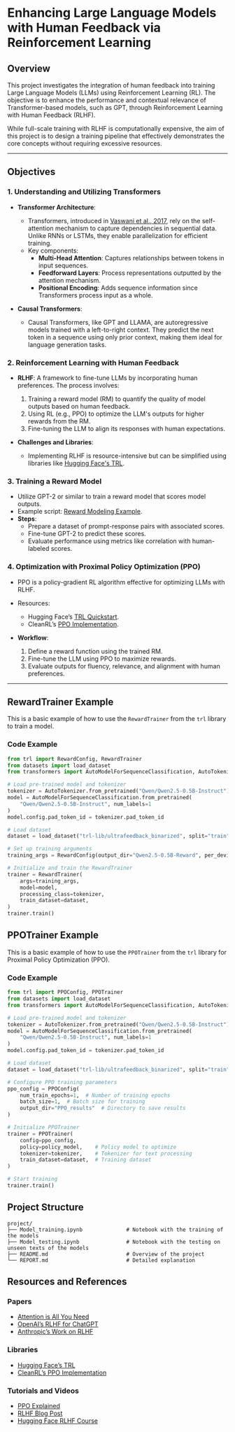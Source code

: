 # Enhancing Large Language Models with Human Feedback via Reinforcement Learning

## Overview
This project investigates the integration of human feedback into training Large Language Models (LLMs) using Reinforcement Learning (RL). The objective is to enhance the performance and contextual relevance of Transformer-based models, such as GPT, through Reinforcement Learning with Human Feedback (RLHF).

While full-scale training with RLHF is computationally expensive, the aim of this project is to design a training pipeline that effectively demonstrates the core concepts without requiring excessive resources.

---

## Objectives

### 1. Understanding and Utilizing Transformers
- **Transformer Architecture**:
  - Transformers, introduced in [Vaswani et al., 2017](https://arxiv.org/abs/1706.03762), rely on the self-attention mechanism to capture dependencies in sequential data. Unlike RNNs or LSTMs, they enable parallelization for efficient training.
  - Key components:
    - **Multi-Head Attention**: Captures relationships between tokens in input sequences.
    - **Feedforward Layers**: Process representations outputted by the attention mechanism.
    - **Positional Encoding**: Adds sequence information since Transformers process input as a whole.

- **Causal Transformers**:
  - Causal Transformers, like GPT and LLAMA, are autoregressive models trained with a left-to-right context. They predict the next token in a sequence using only prior context, making them ideal for language generation tasks.

### 2. Reinforcement Learning with Human Feedback
- **RLHF**: A framework to fine-tune LLMs by incorporating human preferences. The process involves:
  1. Training a reward model (RM) to quantify the quality of model outputs based on human feedback.
  2. Using RL (e.g., PPO) to optimize the LLM's outputs for higher rewards from the RM.
  3. Fine-tuning the LLM to align its responses with human expectations.

- **Challenges and Libraries**:
  - Implementing RLHF is resource-intensive but can be simplified using libraries like [Hugging Face's TRL](https://github.com/huggingface/trl).

### 3. Training a Reward Model
- Utilize GPT-2 or similar to train a reward model that scores model outputs.
- Example script: [Reward Modeling Example](https://github.com/huggingface/trl/blob/main/examples/scripts/reward_modeling.py).
- **Steps**:
  - Prepare a dataset of prompt-response pairs with associated scores.
  - Fine-tune GPT-2 to predict these scores.
  - Evaluate performance using metrics like correlation with human-labeled scores.

### 4. Optimization with Proximal Policy Optimization (PPO)
- PPO is a policy-gradient RL algorithm effective for optimizing LLMs with RLHF.
- Resources:
  - Hugging Face’s [TRL Quickstart](https://huggingface.co/blog/rlhf).
  - CleanRL’s [PPO Implementation](https://github.com/vwxyzjn/cleanrl/tree/master).

- **Workflow**:
  1. Define a reward function using the trained RM.
  2. Fine-tune the LLM using PPO to maximize rewards.
  3. Evaluate outputs for fluency, relevance, and alignment with human preferences.

---


## RewardTrainer Example

This is a basic example of how to use the `RewardTrainer` from the `trl` library to train a model.

### Code Example

```python
from trl import RewardConfig, RewardTrainer
from datasets import load_dataset
from transformers import AutoModelForSequenceClassification, AutoTokenizer

# Load pre-trained model and tokenizer
tokenizer = AutoTokenizer.from_pretrained("Qwen/Qwen2.5-0.5B-Instruct")
model = AutoModelForSequenceClassification.from_pretrained(
    "Qwen/Qwen2.5-0.5B-Instruct", num_labels=1
)
model.config.pad_token_id = tokenizer.pad_token_id

# Load dataset
dataset = load_dataset("trl-lib/ultrafeedback_binarized", split="train")

# Set up training arguments
training_args = RewardConfig(output_dir="Qwen2.5-0.5B-Reward", per_device_train_batch_size=2)

# Initialize and train the RewardTrainer
trainer = RewardTrainer(
    args=training_args,
    model=model,
    processing_class=tokenizer,
    train_dataset=dataset,
)
trainer.train()
```
## PPOTrainer Example

This is a basic example of how to use the `PPOTrainer` from the `trl` library for Proximal Policy Optimization (PPO).

### Code Example

```python
from trl import PPOConfig, PPOTrainer
from datasets import load_dataset
from transformers import AutoModelForSequenceClassification, AutoTokenizer

# Load pre-trained model and tokenizer
tokenizer = AutoTokenizer.from_pretrained("Qwen/Qwen2.5-0.5B-Instruct")
model = AutoModelForSequenceClassification.from_pretrained(
    "Qwen/Qwen2.5-0.5B-Instruct", num_labels=1
)
model.config.pad_token_id = tokenizer.pad_token_id

# Load dataset
dataset = load_dataset("trl-lib/ultrafeedback_binarized", split="train")

# Configure PPO training parameters
ppo_config = PPOConfig(
    num_train_epochs=1,  # Number of training epochs
    batch_size=1,  # Batch size for training
    output_dir="PPO_results"  # Directory to save results
)

# Initialize PPOTrainer
trainer = PPOTrainer(
    config=ppo_config,
    policy=policy_model,    # Policy model to optimize
    tokenizer=tokenizer,    # Tokenizer for text processing
    train_dataset=dataset,  # Training dataset
)

# Start training
trainer.train()

```
## Project Structure

```
project/
├── Model_training.ipynb              # Notebook with the training of the models
├── Model_testing.ipynb               # Notebook with the testing on unseen texts of the models
├── README.md                         # Overview of the project
└── REPORT.md                         # Detailed explanation
```

## Resources and References

### Papers
- [Attention is All You Need](https://arxiv.org/abs/1706.03762)
- [OpenAI’s RLHF for ChatGPT](https://arxiv.org/abs/2203.02155)
- [Anthropic’s Work on RLHF](https://arxiv.org/abs/2204.05862)

### Libraries
- [Hugging Face’s TRL](https://github.com/huggingface/trl)
- [CleanRL’s PPO Implementation](https://github.com/vwxyzjn/cleanrl/tree/master)

### Tutorials and Videos
- [PPO Explained](https://www.youtube.com/watch?v=5P7I-xPq8u8)
- [RLHF Blog Post](https://huggingface.co/blog/rlhf)
- [Hugging Face RLHF Course](https://www.youtube.com/watch?v=2MBJOuVq380)


